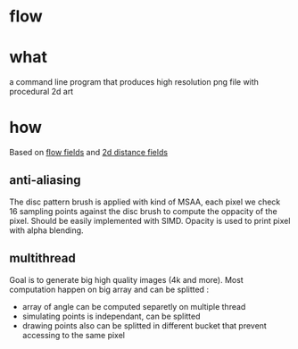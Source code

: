 # flow

# what

a command line program that produces high resolution png file with procedural 2d art

# how

Based on [flow fields](https://tylerxhobbs.com/essays/2020/flow-fields) and [2d distance fields](https://iquilezles.org/www/articles/distfunctions2d/distfunctions2d.htm)

## anti-aliasing

The disc pattern brush is applied with kind of MSAA, each pixel we check 16 sampling points against the disc brush to compute the oppacity of the pixel. Should be easily implemented with SIMD. Opacity is used to print pixel with alpha blending.

## multithread

Goal is to generate big high quality images (4k and more). Most computation happen on big array and can be splitted :
* array of angle can be computed separetly on multiple thread
* simulating points is independant, can be splitted
* drawing points also can be splitted in different bucket that prevent accessing to the same pixel
